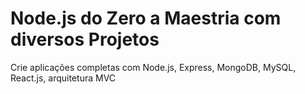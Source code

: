 # Node.js do Zero a Maestria com diversos Projetos

Crie aplicações completas com Node.js, Express, MongoDB, MySQL, React.js, arquitetura MVC
